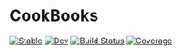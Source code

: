 # CookBooks

[![Stable](https://img.shields.io/badge/docs-stable-blue.svg)](https://ClimFlows.github.io/CookBooks.jl/stable/)
[![Dev](https://img.shields.io/badge/docs-dev-blue.svg)](https://ClimFlows.github.io/CookBooks.jl/dev/)
[![Build Status](https://github.com/ClimFlows/CookBooks.jl/actions/workflows/CI.yml/badge.svg?branch=main)](https://github.com/ClimFlows/CookBooks.jl/actions/workflows/CI.yml?query=branch%3Amain)
[![Coverage](https://codecov.io/gh/ClimFlows/CookBooks.jl/branch/main/graph/badge.svg)](https://codecov.io/gh/ClimFlows/CookBooks.jl)

